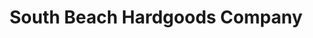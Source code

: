 ---
title: "South Beach Hardgoods Company"
url: /miami-beach/south-beach-hardgoods-company/
shop: doityourself
---